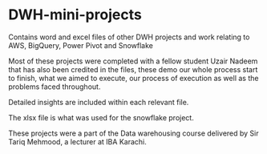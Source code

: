 # DWH-mini-projects
Contains word and excel files of other DWH projects and work relating to AWS, BigQuery, Power Pivot and Snowflake

Most of these projects were completed with a fellow student Uzair Nadeem that has also been credited in the files, these demo our whole process start to finish, what we aimed to execute, our process of execution as well as the problems faced throughout.

Detailed insights are included within each relevant file.

The xlsx file is what was used for the snowflake project.

These projects were a part of the Data warehousing course delivered by Sir Tariq Mehmood, a lecturer at IBA Karachi.

